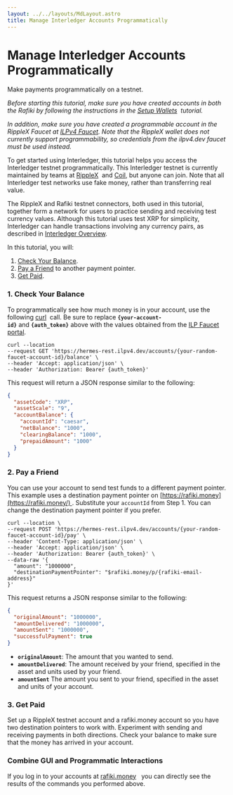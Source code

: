 ```yaml
---
layout: ../../layouts/MdLayout.astro
title: Manage Interledger Accounts Programmatically
---
```


# Manage Interledger Accounts Programmatically

Make payments programmatically on a testnet.

_Before starting this tutorial, make sure you have created accounts in both the Rafiki by following the instructions in the [Setup Wallets](https://interledger.org/setup-wallets.html)  tutorial._

_In addition, make sure you have created a programmable account in the RippleX Faucet at [ILPv4 Faucet](https://faucet.ilpv4.dev). Note that the RippleX wallet does not currently support programmability, so credentials from the ilpv4.dev faucet must be used instead._

To get started using Interledger, this tutorial helps you access the Interledger testnet programmatically. This Interledger testnet is currently maintained by teams at [RippleX](https://ripple.com/ripplex/)  and [Coil](https://coil.com/), but anyone can join. Note that all Interledger test networks use fake money, rather than transferring real value.

The RippleX and Rafiki testnet connectors, both used in this tutorial, together form a network for users to practice sending and receiving test currency values. Although this tutorial uses test XRP for simplicity, Interledger can handle transactions involving any currency pairs, as described in [Interledger Overview](https://interledger.org/overview.html).

In this tutorial, you will:

1.  [Check Your Balance](https://interledger.org/setup-wallets-programmatically.html#1-check-your-balance).
2.  [Pay a Friend](https://interledger.org/setup-wallets-programmatically.html#2-pay-a-friend) to another payment pointer.
3.  [Get Paid](https://interledger.org/setup-wallets-programmatically.html#3-get-paid).

### 1\. Check Your Balance

To programmatically see how much money is in your account, use the following [curl](https://curl.haxx.se/docs/manual.html)  call. Be sure to replace **`{your-account-id}`** and **`{auth_token}`** above with the values obtained from the [ILP Faucet portal](https://faucet.ilpv4.dev/).

```fish
curl --location
--request GET 'https://hermes-rest.ilpv4.dev/accounts/{your-random-faucet-account-id}/balance' \
--header 'Accept: application/json' \
--header 'Authorization: Bearer {auth_token}'
```

This request will return a JSON response similar to the following:

```json
{
  "assetCode": "XRP",
  "assetScale": "9",
  "accountBalance": {
    "accountId": "caesar",
    "netBalance": "1000",
    "clearingBalance": "1000",
    "prepaidAmount": "1000"
  }
}
```

### 2\. Pay a Friend

You can use your account to send test funds to a different payment pointer. This example uses a destination payment pointer on [https://rafiki.money](https://rafiki.money/) . Substitute your `accountId` from Step 1. You can change the destination payment pointer if you prefer.

```fish
curl --location \
--request POST 'https://hermes-rest.ilpv4.dev/accounts/{your-random-faucet-account-id}/pay' \
--header 'Content-Type: application/json' \
--header 'Accept: application/json' \
--header 'Authorization: Bearer {auth_token}' \
--data-raw '{
  "amount": "1000000",
  "destinationPaymentPointer": "$rafiki.money/p/{rafiki-email-address}"
}'
```

This request returns a JSON response similar to the following:

```json
{
  "originalAmount": "1000000",
  "amountDelivered": "1000000",
  "amountSent": "1000000",
  "successfulPayment": true
}
```

- **`originalAmount`**: The amount that you wanted to send.
- **`amountDelivered`**: The amount received by your friend, specified in the asset and units used by your friend.
- **`amountSent`** The amount you sent to your friend, specified in the asset and units of your account.

### 3\. Get Paid

Set up a RippleX testnet account and a rafiki.money account so you have two destination pointers to work with. Experiment with sending and receiving payments in both directions. Check your balance to make sure that the money has arrived in your account.

### Combine GUI and Programmatic Interactions

If you log in to your accounts at [rafiki.money](https://rafiki.money/)   you can directly see the results of the commands you performed above.
